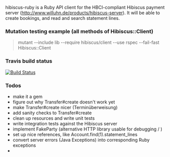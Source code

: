 hibiscus-ruby is a Ruby API client for the HBCI-compliant Hibiscus payment server (http://www.willuhn.de/products/hibiscus-server).
It will be able to create bookings, and read and search statement lines.

### Mutation testing example (all methods of Hibiscus::Client)

> mutant --include lib --require hibiscus/client --use rspec --fail-fast Hibiscus::Client

### Travis build status

[![Build Status](https://travis-ci.org/phillipoertel/hibiscus-ruby.svg)](https://travis-ci.org/phillipoertel/hibiscus-ruby)

### Todos

- make it a gem
- figure out why Transfer#create doesn't work yet
- make Transfer#create nicer (Terminüberweisung)
- add sanity checks to Transfer#create
- clean up resources and write unit tests
- write integration tests against the Hibiscus server
- implement FakeParty (alternative HTTP library usable for debugging / )
- set up nice references, like Account.find(1).statement_lines
- convert server errors (Java Exceptions) into corresponding Ruby exceptions
- 
